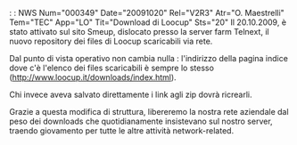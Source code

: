  :  : NWS Num="000349" Date="20091020" Rel="V2R3" Atr="O. Maestrelli" Tem="TEC" App="LO" Tit="Download di Loocup" Sts="20"
Il 20.10.2009, è stato attivato sul sito Smeup, dislocato presso la server farm Telnext, il nuovo repository dei files di Loocup scaricabili via rete.

Dal punto di vista operativo non cambia nulla :  l'indirizzo della pagina indice dove c'è l'elenco dei
files scaricabili è sempre lo stesso (http://www.loocup.it/downloads/index.html).

Chi invece aveva salvato direttamente i link agli zip dovrà ricrearli.

Grazie a questa modifica di struttura, libereremo la nostra rete aziendale dal peso dei downloads che quotidianamente insistevano sul nostro server, traendo giovamento per tutte le altre attività network-related.
